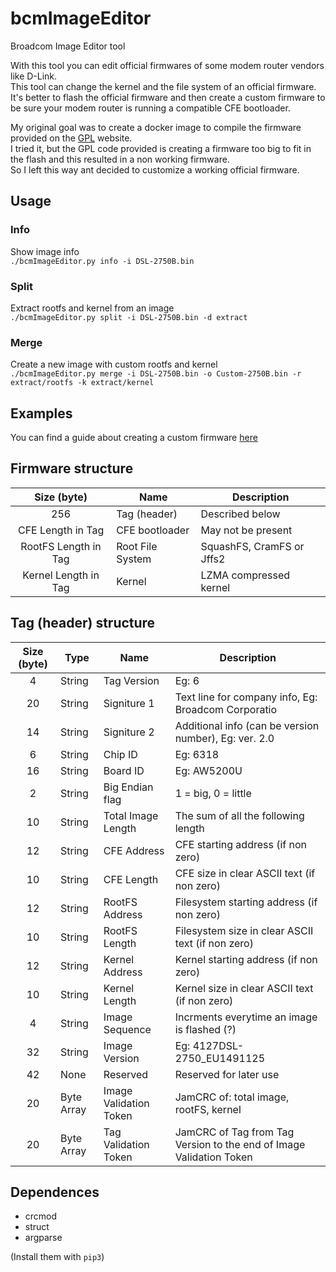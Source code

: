 # bcmImageEditor
Broadcom Image Editor tool  

With this tool you can edit official firmwares of some modem router vendors like D-Link.  
This tool can change the kernel and the file system of an official firmware.  
It's better to flash the official firmware and then create a custom firmware to be sure your modem router is running a compatible CFE bootloader.  

My original goal was to create a docker image to compile the firmware provided on the [GPL](http://tsd.dlink.com.tw/downloads2008list.asp?OS=GPL) website.  
I tried it, but the GPL code provided is creating a firmware too big to fit in the flash and this resulted in a non working firmware.  
So I left this way ant decided to customize a working official firmware.

## Usage
### Info  
Show image info    
`./bcmImageEditor.py info -i DSL-2750B.bin`

### Split  
Extract rootfs and kernel from an image     
`./bcmImageEditor.py split -i DSL-2750B.bin -d extract`

### Merge
Create a new image with custom rootfs and kernel     
`./bcmImageEditor.py merge -i DSL-2750B.bin -o Custom-2750B.bin -r extract/rootfs -k extract/kernel`

## Examples
You can find a guide about creating a custom firmware [here](GUIDE.md)

## Firmware structure
| Size (byte)  | Name | Description |
| :----------: | ---- | ------- |
| 256 | Tag (header) | Described below |
| CFE Length in Tag | CFE bootloader | May not be present |
| RootFS Length in Tag | Root File System | SquashFS, CramFS or Jffs2 |
| Kernel Length in Tag | Kernel | LZMA compressed kernel |

## Tag (header) structure
| Size (byte)  | Type | Name | Description |
| :----------: | ---- | ---- | ------- |
|  4 | String | Tag Version | Eg: 6 |
| 20 | String | Signiture 1 | Text line for company info, Eg: Broadcom Corporatio |
| 14 | String | Signiture 2 | Additional info (can be version number), Eg: ver. 2.0 |
|  6 | String | Chip ID | Eg: 6318 |
| 16 | String | Board ID | Eg: AW5200U |
|  2 | String | Big Endian flag | 1 = big, 0 = little |
| 10 | String | Total Image Length | The sum of all the following length |
| 12 | String | CFE Address | CFE starting address (if non zero) |
| 10 | String | CFE Length | CFE size in clear ASCII text (if non zero) |
| 12 | String | RootFS Address | Filesystem starting address (if non zero) |
| 10 | String | RootFS Length | Filesystem size in clear ASCII text (if non zero) |
| 12 | String | Kernel Address | Kernel starting address (if non zero) |
| 10 | String | Kernel Length | Kernel size in clear ASCII text (if non zero) |
|  4 | String | Image Sequence | Incrments everytime an image is flashed (?) |
| 32 | String | Image Version | Eg: 4127DSL-2750_EU1491125 |
| 42 | None | Reserved | Reserved for later use |
| 20 | Byte Array | Image Validation Token | JamCRC of: total image, rootFS, kernel |
| 20 | Byte Array | Tag Validation Token | JamCRC of Tag from Tag Version to the end of Image Validation Token |

## Dependences
- crcmod  
- struct  
- argparse  

(Install them with `pip3`)
